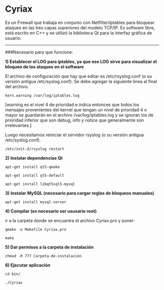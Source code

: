 # Cyriax


Es un Firewall que trabaja en conjunto con Netfilter/iptables para bloquear ataques en las tres capas superiores del modelo TCP/IP. Es software libre, está escrito en C++ y se utilizó la biblioteca Qt para la interfaz gráfica de usuario.

----------------------------

###Necesario para que funcione:


**1) Establecer el LOG para iptables, ya que ese LOG sirve para visualizar el bloqueo de los ataques en el software**

El archivo de configuración que hay que editar es /etc/rsyslog.conf (o su versión antigua /etc/syslog.conf). Se debe agregar la siguiente linea al final del archivo:

	kern.warning /var/log/iptables.log

[warning es el nivel 4 de prioridad e indica entonces que todos los mensajes provenientes del kernel que tengan un nivel de prioridad 4 o mayor se guardarán en el archivo /var/log/iptables.log y se ignoran los de prioridad inferior que son debug, info y notice que generalmente son irrelevantes.]

Luego necesitamos reiniciar el servidor rsyslog (o su versión antigua /etc/syslog.conf).

	/etc/init.d/rsyslog restart


**2) Instalar dependencias Qt**

	apt-get install qt5-qmake

	apt-get install qt5-default

	apt-get install libqt5sql5-mysql


**3) Instalar MySQL (necesario para cargar reglas de bloqueos manuales)**

	apt-get install mysql-server


**4) Compilar (es necesario ser ususario root)**

ir a la carpeta donde se encuantra el archivo Cyriax.pro y poner:

	qmake -o Makefile Cyriax.pro

	make

**5) Dar permisos a la carpeta de instalación**

	chmod -R 777 Carpeta-de-instalación

**6) Ejecutar aplicación**

	cd bin/

	./Cyriax



